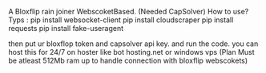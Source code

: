 A Bloxflip rain joiner WebscoketBased. (Needed CapSolver)
How to use?
Typs :
pip install websocket-client
pip install cloudscraper
pip install requests
pip install fake-useragent

then put ur bloxflop token and capsolver api key. and run the code. you can host this for 24/7 on hoster like bot hosting.net or windows vps (Plan Must be atleast 512Mb ram up to handle connection with bloxflip webscokets)
